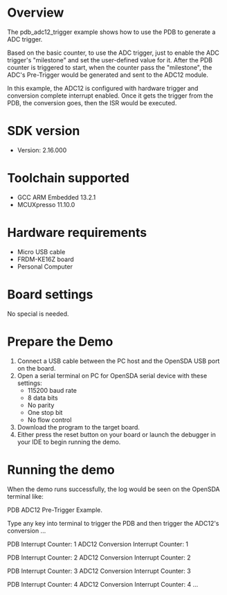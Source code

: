 Overview
========

The pdb_adc12_trigger example shows how to use the PDB to generate a ADC trigger.

Based on the basic counter, to use the ADC trigger, just to enable the ADC trigger's "milestone" and set the user-defined value for it.
After the PDB counter is triggered to start, when the counter pass the "milestone", the ADC's Pre-Trigger would be generated and sent
to the ADC12 module.

In this example, the ADC12 is configured with hardware trigger and conversion complete interrupt enabled.
Once it gets the trigger from the PDB, the conversion goes, then the ISR would be executed.


SDK version
===========
- Version: 2.16.000

Toolchain supported
===================
- GCC ARM Embedded  13.2.1
- MCUXpresso  11.10.0

Hardware requirements
=====================
- Micro USB cable
- FRDM-KE16Z board
- Personal Computer

Board settings
==============
No special is needed.

Prepare the Demo
================
1.  Connect a USB cable between the PC host and the OpenSDA USB port on the board.
2.  Open a serial terminal on PC for OpenSDA serial device with these settings:
    - 115200 baud rate
    - 8 data bits
    - No parity
    - One stop bit
    - No flow control
3.  Download the program to the target board.
4.  Either press the reset button on your board or launch the debugger in your IDE to begin running the demo.

Running the demo
================

When the demo runs successfully, the log would be seen on the OpenSDA terminal like:

PDB ADC12 Pre-Trigger Example.

Type any key into terminal to trigger the PDB and then trigger the ADC12's conversion ...

PDB Interrupt Counter: 1
ADC12 Conversion Interrupt Counter: 1

PDB Interrupt Counter: 2
ADC12 Conversion Interrupt Counter: 2

PDB Interrupt Counter: 3
ADC12 Conversion Interrupt Counter: 3

PDB Interrupt Counter: 4
ADC12 Conversion Interrupt Counter: 4
...
